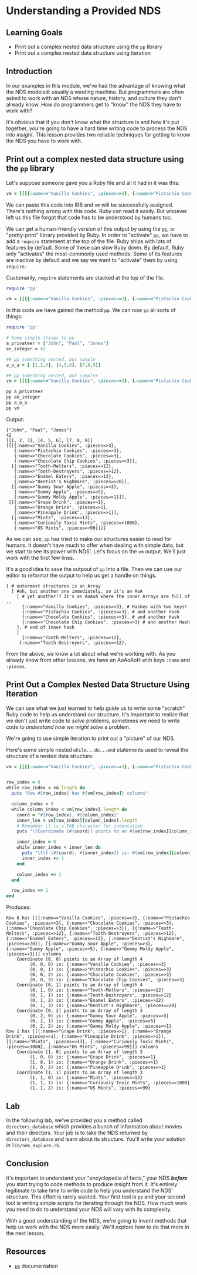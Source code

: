 # Understanding a Provided NDS

## Learning Goals

- Print out a complex nested data structure using the `pp` library
- Print out a complex nested data structure using iteration

## Introduction

In our examples in this module, we've had the advantage of knowing what the NDS
modeled: usually a vending machine. But programmers are often asked to work
with an NDS whose nature, history, and culture they don't already know. How do
programmers get to "know" the NDS they have to work with?

It's obvious that if you don't know what the structure is and how it's put
together, you're going to have a hard time writing code to process the NDS into
_insight_. This lesson provides two reliable techniques for getting to know the
NDS you have to work with.

## Print out a complex nested data structure using the `pp` library

Let's suppose someone gave you a Ruby file and all it had in it was this:

```ruby
vm = [[[{:name=>"Vanilla Cookies", :pieces=>3}, {:name=>"Pistachio Cookies", :pieces=>3}, {:name=>"Chocolate Cookies", :pieces=>3}, {:name=>"Chocolate Chip Cookies", :pieces=>3}], [{:name=>"Tooth-Melters", :pieces=>12}, {:name=>"Tooth-Destroyers", :pieces=>12}, {:name=>"Enamel Eaters", :pieces=>12}, {:name=>"Dentist's Nighmare", :pieces=>20}], [{:name=>"Gummy Sour Apple", :pieces=>3}, {:name=>"Gummy Apple", :pieces=>5}, {:name=>"Gummy Moldy Apple", :pieces=>1}]], [[{:name=>"Grape Drink", :pieces=>1}, {:name=>"Orange Drink", :pieces=>1}, {:name=>"Pineapple Drink", :pieces=>1}], [{:name=>"Mints", :pieces=>13}, {:name=>"Curiously Toxic Mints", :pieces=>1000}, {:name=>"US Mints", :pieces=>99}]]]
```

We can paste this code into IRB and `vm` will be successfully assigned. There's
nothing wrong with this code. Ruby can read it easily. But whoever left us this
file forgot that code has to be understood by humans too.

We can get a human-friendly version of this output by using the [`pp`][pp], or
"pretty-print" library provided by Ruby. In order to "activate" `pp`, we have
to add a `require` statement at the top of the file. Ruby ships with lots of
features by default. Some of these can slow Ruby down. By default, Ruby only
"activates" the most-commonly used methods. Some of its features are inactive
by default and we say we want to "activate" them by using `require`.

Customarily, `require` statements are stacked at the top of the file.

```ruby
require 'pp'

vm = [[[{:name=>"Vanilla Cookies", :pieces=>3}, {:name=>"Pistachio Cookies", :pieces=>3}, {:name=>"Chocolate Cookies", :pieces=>3}, {:name=>"Chocolate Chip Cookies", :pieces=>3}], [{:name=>"Tooth-Melters", :pieces=>12}, {:name=>"Tooth-Destroyers", :pieces=>12}, {:name=>"Enamel Eaters", :pieces=>12}, {:name=>"Dentist's Nighmare", :pieces=>20}], [{:name=>"Gummy Sour Apple", :pieces=>3}, {:name=>"Gummy Apple", :pieces=>5}, {:name=>"Gummy Moldy Apple", :pieces=>1}]], [[{:name=>"Grape Drink", :pieces=>1}, {:name=>"Orange Drink", :pieces=>1}, {:name=>"Pineapple Drink", :pieces=>1}], [{:name=>"Mints", :pieces=>13}, {:name=>"Curiously Toxic Mints", :pieces=>1000}, {:name=>"US Mints", :pieces=>99}]]]
```

In this code we have gained the method `pp`. We can now `pp` all sorts of
things:

```ruby
require 'pp'

# Some simple things to pp
a_privateer = ["John", "Paul", "Jones"]
an_integer = 42

## pp something nested, but simple
a_o_a = [ [1,2,3], [4,5,6], [7,8,9]]

## pp something nested, but complex
vm = [[[{:name=>"Vanilla Cookies", :pieces=>3}, {:name=>"Pistachio Cookies", :pieces=>3}, {:name=>"Chocolate Cookies", :pieces=>3}, {:name=>"Chocolate Chip Cookies", :pieces=>3}], [{:name=>"Tooth-Melters", :pieces=>12}, {:name=>"Tooth-Destroyers", :pieces=>12}, {:name=>"Enamel Eaters", :pieces=>12}, {:name=>"Dentist's Nighmare", :pieces=>20}], [{:name=>"Gummy Sour Apple", :pieces=>3}, {:name=>"Gummy Apple", :pieces=>5}, {:name=>"Gummy Moldy Apple", :pieces=>1}]], [[{:name=>"Grape Drink", :pieces=>1}, {:name=>"Orange Drink", :pieces=>1}, {:name=>"Pineapple Drink", :pieces=>1}], [{:name=>"Mints", :pieces=>13}, {:name=>"Curiously Toxic Mints", :pieces=>1000}, {:name=>"US Mints", :pieces=>99}]]]

pp a_privateer
pp an_integer
pp a_o_a
pp vm

```

Output:

```text
["John", "Paul", "Jones"]
42
[[1, 2, 3], [4, 5, 6], [7, 8, 9]]
[[[{:name=>"Vanilla Cookies", :pieces=>3},
   {:name=>"Pistachio Cookies", :pieces=>3},
   {:name=>"Chocolate Cookies", :pieces=>3},
   {:name=>"Chocolate Chip Cookies", :pieces=>3}],
  [{:name=>"Tooth-Melters", :pieces=>12},
   {:name=>"Tooth-Destroyers", :pieces=>12},
   {:name=>"Enamel Eaters", :pieces=>12},
   {:name=>"Dentist's Nighmare", :pieces=>20}],
  [{:name=>"Gummy Sour Apple", :pieces=>3},
   {:name=>"Gummy Apple", :pieces=>5},
   {:name=>"Gummy Moldy Apple", :pieces=>1}]],
 [[{:name=>"Grape Drink", :pieces=>1},
   {:name=>"Orange Drink", :pieces=>1},
   {:name=>"Pineapple Drink", :pieces=>1}],
  [{:name=>"Mints", :pieces=>13},
   {:name=>"Curiously Toxic Mints", :pieces=>1000},
   {:name=>"US Mints", :pieces=>99}]]]
```

As we can see, `pp` has tried to make our structures easier to read for humans.
It doesn't have much to offer when dealing with simple data, but we start to
see its power with NDS'. Let's focus on the `vm` output. We'll just work with
the first few lines.

It's a good idea to save the outpout of `pp` into a file. Then we can use
our editor to reformat the output to help us get a handle on things.

```text
[ # outermost structures is an Array
  [ #oh, but another one immediately, so it's an AoA
    [ # yet another!? It's an AoAoA where the inner Arrays are full of ..
      {:name=>"Vanilla Cookies", :pieces=>3}, # Hashes with two keys!
      {:name=>"Pistachio Cookies", :pieces=>3}, # and another Hash
      {:name=>"Chocolate Cookies", :pieces=>3}, # and another Hash
      {:name=>"Chocolate Chip Cookies", :pieces=>3} # and another Hash
    ], # end of inner hash
    [
      {:name=>"Tooth-Melters", :pieces=>12},
     {:name=>"Tooth-Destroyers", :pieces=>12},
```

From the above, we know a lot about what we're working with. As you already
know from other lessons, we have an AoAoAoH with keys `:name` and `:pieces`.


## Print Out a Complex Nested Data Structure Using Iteration

We can use what we just learned to help guide us to write some "scratch" Ruby
code to help us understand our structure. It's important to realize that we
don't just write code to _solve_ problems, sometimes we need to write code to
_understand how we might solve_ a problem.

We're going to use simple iteration to print out a "picture" of our NDS.

Here's some simple nested `while...do...end` statements used to reveal the
structure of a nested data structure:

```ruby
vm = [[[{:name=>"Vanilla Cookies", :pieces=>3}, {:name=>"Pistachio Cookies", :pieces=>3}, {:name=>"Chocolate Cookies", :pieces=>3}, {:name=>"Chocolate Chip Cookies", :pieces=>3}], [{:name=>"Tooth-Melters", :pieces=>12}, {:name=>"Tooth-Destroyers", :pieces=>12}, {:name=>"Enamel Eaters", :pieces=>12}, {:name=>"Dentist's Nighmare", :pieces=>20}], [{:name=>"Gummy Sour Apple", :pieces=>3}, {:name=>"Gummy Apple", :pieces=>5}, {:name=>"Gummy Moldy Apple", :pieces=>1}]], [[{:name=>"Grape Drink", :pieces=>1}, {:name=>"Orange Drink", :pieces=>1}, {:name=>"Pineapple Drink", :pieces=>1}], [{:name=>"Mints", :pieces=>13}, {:name=>"Curiously Toxic Mints", :pieces=>1000}, {:name=>"US Mints", :pieces=>99}]]]


row_index = 0
while row_index < vm.length do
  puts "Row #{row_index} has #{vm[row_index]} columns"

  column_index = 0
  while column_index < vm[row_index].length do
    coord = "#{row_index}, #{column_index}"
    inner_len = vm[row_index][column_index].length
    # Remember \t is a TAB character for indentation
    puts "\tCoordinate [#{coord}] points to an #{vm[row_index][column_index].class} of length #{inner_len}"

    inner_index = 0
    while inner_index < inner_len do
      puts "\t\t (#{coord}, #{inner_index}) is: #{vm[row_index][column_index][inner_index]}"
      inner_index += 1
    end

    column_index += 1
  end

  row_index += 1
end
```

Produces:

```text
Row 0 has [[{:name=>"Vanilla Cookies", :pieces=>3}, {:name=>"Pistachio Cookies", :pieces=>3}, {:name=>"Chocolate Cookies", :pieces=>3}, {:name=>"Chocolate Chip Cookies", :pieces=>3}], [{:name=>"Tooth-Melters", :pieces=>12}, {:name=>"Tooth-Destroyers", :pieces=>12}, {:name=>"Enamel Eaters", :pieces=>12}, {:name=>"Dentist's Nighmare", :pieces=>20}], [{:name=>"Gummy Sour Apple", :pieces=>3}, {:name=>"Gummy Apple", :pieces=>5}, {:name=>"Gummy Moldy Apple", :pieces=>1}]] columns
	Coordinate [0, 0] points to an Array of length 4
		 (0, 0, 0) is: {:name=>"Vanilla Cookies", :pieces=>3}
		 (0, 0, 1) is: {:name=>"Pistachio Cookies", :pieces=>3}
		 (0, 0, 2) is: {:name=>"Chocolate Cookies", :pieces=>3}
		 (0, 0, 3) is: {:name=>"Chocolate Chip Cookies", :pieces=>3}
	Coordinate [0, 1] points to an Array of length 4
		 (0, 1, 0) is: {:name=>"Tooth-Melters", :pieces=>12}
		 (0, 1, 1) is: {:name=>"Tooth-Destroyers", :pieces=>12}
		 (0, 1, 2) is: {:name=>"Enamel Eaters", :pieces=>12}
		 (0, 1, 3) is: {:name=>"Dentist's Nighmare", :pieces=>20}
	Coordinate [0, 2] points to an Array of length 3
		 (0, 2, 0) is: {:name=>"Gummy Sour Apple", :pieces=>3}
		 (0, 2, 1) is: {:name=>"Gummy Apple", :pieces=>5}
		 (0, 2, 2) is: {:name=>"Gummy Moldy Apple", :pieces=>1}
Row 1 has [[{:name=>"Grape Drink", :pieces=>1}, {:name=>"Orange Drink", :pieces=>1}, {:name=>"Pineapple Drink", :pieces=>1}], [{:name=>"Mints", :pieces=>13}, {:name=>"Curiously Toxic Mints", :pieces=>1000}, {:name=>"US Mints", :pieces=>99}]] columns
	Coordinate [1, 0] points to an Array of length 3
		 (1, 0, 0) is: {:name=>"Grape Drink", :pieces=>1}
		 (1, 0, 1) is: {:name=>"Orange Drink", :pieces=>1}
		 (1, 0, 2) is: {:name=>"Pineapple Drink", :pieces=>1}
	Coordinate [1, 1] points to an Array of length 3
		 (1, 1, 0) is: {:name=>"Mints", :pieces=>13}
		 (1, 1, 1) is: {:name=>"Curiously Toxic Mints", :pieces=>1000}
		 (1, 1, 2) is: {:name=>"US Mints", :pieces=>99}
```

## Lab

In the following lab, we've provided you a method called `directors_database`
which provides a bunch of information about movies and their directors. Your
job is to take the NDS returned by `directors_database` and learn about its
structure. You'll write your solution in `lib/nds_explore.rb`.

## Conclusion

It's important to understand your "encyclopedia of facts," your NDS
***before*** you start trying to code methods to produce insight from it. It's
entirely legitimate to take time to write code to help you understand the NDS'
structure. This effort is rarely wasted. Your first tool is `pp` and your
second tool is writing simple scripts for iterating through the NDS. How much
work you need to do to understand your NDS will vary with its complexity.

With a good understanding of the NDS, we're going to invent methods that help
us work with the NDS more easily.  We'll explore how to do that more in the
next lesson.

## Resources

* [`pp`][pp] documentation

[pp]: https://ruby-doc.org/stdlib-2.4.1/libdoc/pp/rdoc/PP.html
